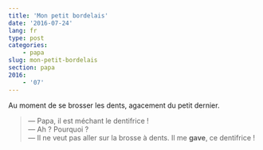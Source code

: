 ```yaml
---
title: 'Mon petit bordelais'
date: '2016-07-24'
lang: fr
type: post
categories:
    - papa
slug: mon-petit-bordelais
section: papa
2016:
    - '07'
---
```


Au moment de se brosser les dents, agacement du petit dernier.

<!--more-->

> — Papa, il est méchant le dentifrice !  
> — Ah ? Pourquoi ?  
> — Il ne veut pas aller sur la brosse à dents. Il me **gave**, ce dentifrice !
